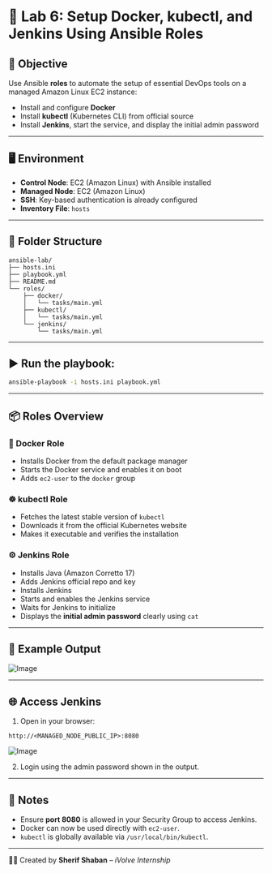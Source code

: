 # 🧪 Lab 6: Setup Docker, kubectl, and Jenkins Using Ansible Roles

## 🎯 Objective

Use Ansible **roles** to automate the setup of essential DevOps tools on a managed Amazon Linux EC2 instance:

- Install and configure **Docker**
- Install **kubectl** (Kubernetes CLI) from official source
- Install **Jenkins**, start the service, and display the initial admin password

---

## 🖥️ Environment

- **Control Node**: EC2 (Amazon Linux) with Ansible installed
- **Managed Node**: EC2 (Amazon Linux)
- **SSH**: Key-based authentication is already configured
- **Inventory File**: `hosts`

---

## 📁 Folder Structure

```
ansible-lab/
├── hosts.ini
├── playbook.yml
├── README.md
└── roles/
    ├── docker/
    │   └── tasks/main.yml
    ├── kubectl/
    │   └── tasks/main.yml
    └── jenkins/
        └── tasks/main.yml
```

---

## ▶️  Run the playbook:

```bash
ansible-playbook -i hosts.ini playbook.yml
```

---

## 📦 Roles Overview

### 🔧 Docker Role

- Installs Docker from the default package manager
- Starts the Docker service and enables it on boot
- Adds `ec2-user` to the `docker` group

### ☸️ kubectl Role

- Fetches the latest stable version of `kubectl`
- Downloads it from the official Kubernetes website
- Makes it executable and verifies the installation

### ⚙️ Jenkins Role

- Installs Java (Amazon Corretto 17)
- Adds Jenkins official repo and key
- Installs Jenkins
- Starts and enables the Jenkins service
- Waits for Jenkins to initialize
- Displays the **initial admin password** clearly using `cat`

---

## 🔐 Example Output

![Image](https://github.com/user-attachments/assets/d349aced-a6aa-4265-b9fb-48ae3e4ebf43)

---

## 🌐 Access Jenkins

1. Open in your browser:

```
http://<MANAGED_NODE_PUBLIC_IP>:8080
```
![Image](https://github.com/user-attachments/assets/5fc7437a-18f8-4e38-b519-0e77b6efff7e)

2. Login using the admin password shown in the output.

---

## 📌 Notes

- Ensure **port 8080** is allowed in your Security Group to access Jenkins.
- Docker can now be used directly with `ec2-user`.
- `kubectl` is globally available via `/usr/local/bin/kubectl`.

---

👨‍💻 Created by **Sherif Shaban** – *iVolve Internship*

